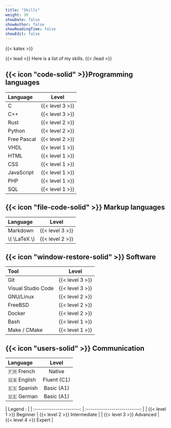 ```yaml
---
title: "Skills"
weight: 30
showDate: false
showAuthor: false
showReadingTime: false
showEdit: false
---
```


{{< katex >}}

{{< lead >}}
Here is a list of my skills.
{{< /lead >}}

## {{< icon "code-solid" >}}Programming languages


| Language    |      Level      |
| :---------- | :-------------: |
| C           | {{< level 3 >}} |
| C++         | {{< level 3 >}} |
| Rust        | {{< level 2 >}} |
| Python      | {{< level 2 >}} |
| Free Pascal | {{< level 2 >}} |
| VHDL        | {{< level 1 >}} |
| HTML        | {{< level 1 >}} |
| CSS         | {{< level 1 >}} |
| JavaScript  | {{< level 1 >}} |
| PHP         | {{< level 1 >}} |
| SQL         | {{< level 1 >}} |

## {{< icon "file-code-solid" >}} Markup languages

| Language       |      Level      |
| :------------- | :-------------: |
| Markdown       | {{< level 3 >}} |
| \\( \LaTeX \\) | {{< level 2 >}} |

## {{< icon "window-restore-solid" >}} Software

| Tool               |      Level      |
| :----------------- | :-------------: |
| Git                | {{< level 3 >}} |
| Visual Studio Code | {{< level 3 >}} |
| GNU/Linux          | {{< level 2 >}} |
| FreeBSD            | {{< level 2 >}} |
| Docker             | {{< level 2 >}} |
| Bash               | {{< level 1 >}} |
| Make / CMake       | {{< level 1 >}} |

## {{< icon "users-solid" >}} Communication

| Language     |    Level    |
| :----------- | :---------: |
| :fr: French  |   Native    |
| :uk: English | Fluent (C1) |
| :es: Spanish | Basic (A1)  |
| :de: German  | Basic  (A1) |


|         Legend :         |
| :----------------------: | :--------------------------: |
| {{< level 1 >}} Beginner | {{< level 2 >}} Intermediate |
| {{< level 3 >}} Advanced |    {{< level 4 >}} Expert    |
  